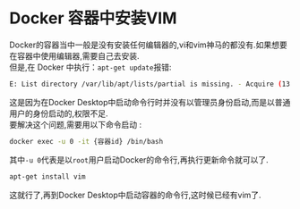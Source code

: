 # Docker 容器中安装VIM

Docker的容器当中一般是没有安装任何编辑器的,vi和vim神马的都没有.如果想要在容器中使用编辑器,需要自己去安装.  
但是,在 Docker 中执行：`apt-get update`报错:

```bash
E: List directory /var/lib/apt/lists/partial is missing. - Acquire (13: Permission denied)
```

这是因为在Docker Desktop中启动命令行时并没有以管理员身份启动,而是以普通用户的身份启动的,权限不足.  
要解决这个问题,需要用以下命令启动 :

```bash
docker exec -u 0 -it {容器id} /bin/bash
```

其中`-u 0`代表是以`root`用户启动Docker的命令行,再执行更新命令就可以了.

```bash
apt-get install vim
```

这就行了,再到Docker Desktop中启动容器的命令行,这时候已经有vim了.
